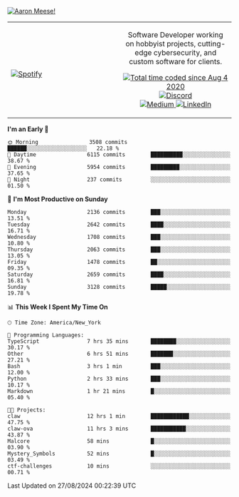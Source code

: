 [![Aaron Meese!](https://user-images.githubusercontent.com/17814535/88975338-a2aabf00-d27f-11ea-963f-8a19608716b4.png)](https://github.com/ajmeese7/readme-ascii "README ASCII")

<!-- Modified from project here: https://github.com/novatorem/novatorem -->
<table width="100%">
  <tr>
  <td width="50%">

&nbsp; <br> [![Spotify](https://ajmeese7.vercel.app/api/spotify)](https://open.spotify.com/user/ajmeese)

  </td>
  <td width="50%">
    <p align="center">
    Software Developer working on hobbyist projects, cutting-edge cybersecurity, and custom software for clients.
    </p>
    <p align="center">
      <a href="https://wakatime.com/@f726891d-3b02-46cd-9b60-e8c59f9e2b14">
        <img src="https://wakatime.com/badge/user/f726891d-3b02-46cd-9b60-e8c59f9e2b14.svg" alt="Total time coded since Aug 4 2020" title="WakaTime" />
      </a>
      <a href="http://link.aaronmeese.com/discord">
        <img src="https://img.shields.io/badge/discord-ajmeese7%234835-369?style=flat-square&logo=discord&logoColor=white&color=purple" alt="Discord" title="Discord">
      </a>
      <br />
      <a href="https://link.aaronmeese.com/medium">
        <img src="https://img.shields.io/badge/medium-ajmeese7-1DB954?style=flat-square&logo=medium&logoColor=white" alt="Medium" title="Medium">
      </a>
      <a href="https://link.aaronmeese.com/linkedin">
        <img src="https://img.shields.io/badge/linkedIn-aaronmeese-1DB954?style=flat-square&logo=linkedin&logoColor=white&color=blue" alt="LinkedIn" title="LinkedIn">
      </a>
    </p>
  </td>

</table>

[//]: <> (The `&nbsp;` is to have Aphelion take up more space)

<!--START_SECTION:waka-->
**I'm an Early 🐤** 

```text
🌞 Morning                3508 commits        ██████░░░░░░░░░░░░░░░░░░░   22.18 % 
🌆 Daytime                6115 commits        ██████████░░░░░░░░░░░░░░░   38.67 % 
🌃 Evening                5954 commits        █████████░░░░░░░░░░░░░░░░   37.65 % 
🌙 Night                  237 commits         ░░░░░░░░░░░░░░░░░░░░░░░░░   01.50 % 
```
📅 **I'm Most Productive on Sunday** 

```text
Monday                   2136 commits        ███░░░░░░░░░░░░░░░░░░░░░░   13.51 % 
Tuesday                  2642 commits        ████░░░░░░░░░░░░░░░░░░░░░   16.71 % 
Wednesday                1708 commits        ███░░░░░░░░░░░░░░░░░░░░░░   10.80 % 
Thursday                 2063 commits        ███░░░░░░░░░░░░░░░░░░░░░░   13.05 % 
Friday                   1478 commits        ██░░░░░░░░░░░░░░░░░░░░░░░   09.35 % 
Saturday                 2659 commits        ████░░░░░░░░░░░░░░░░░░░░░   16.81 % 
Sunday                   3128 commits        █████░░░░░░░░░░░░░░░░░░░░   19.78 % 
```


📊 **This Week I Spent My Time On** 

```text
🕑︎ Time Zone: America/New_York

💬 Programming Languages: 
TypeScript               7 hrs 35 mins       ████████░░░░░░░░░░░░░░░░░   30.17 % 
Other                    6 hrs 51 mins       ███████░░░░░░░░░░░░░░░░░░   27.21 % 
Bash                     3 hrs 1 min         ███░░░░░░░░░░░░░░░░░░░░░░   12.00 % 
Python                   2 hrs 33 mins       ███░░░░░░░░░░░░░░░░░░░░░░   10.17 % 
Markdown                 1 hr 21 mins        █░░░░░░░░░░░░░░░░░░░░░░░░   05.40 % 

🐱‍💻 Projects: 
claw                     12 hrs 1 min        ████████████░░░░░░░░░░░░░   47.75 % 
claw-ova                 11 hrs 3 mins       ███████████░░░░░░░░░░░░░░   43.87 % 
Malcore                  58 mins             █░░░░░░░░░░░░░░░░░░░░░░░░   03.90 % 
Mystery_Symbols          52 mins             █░░░░░░░░░░░░░░░░░░░░░░░░   03.49 % 
ctf-challenges           10 mins             ░░░░░░░░░░░░░░░░░░░░░░░░░   00.71 % 
```


 Last Updated on 27/08/2024 00:22:39 UTC
<!--END_SECTION:waka-->
